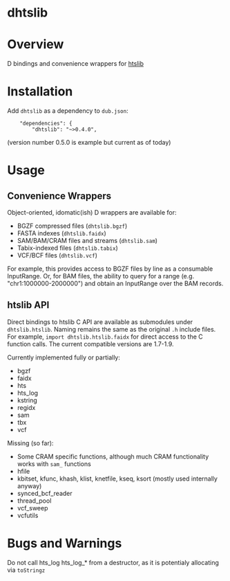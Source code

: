 dhtslib
=======


# Overview

D bindings and convenience wrappers for [htslib](https://github.com/samtools/htslib)

# Installation

Add `dhtslib` as a dependency to `dub.json`:

```
    "dependencies": {
        "dhtslib": "~>0.4.0",
```
(version number 0.5.0 is example but current as of today)

# Usage

## Convenience Wrappers

Object-oriented, idomatic(ish) D wrappers are available for:

* BGZF compressed files (`dhtslib.bgzf`)
* FASTA indexes (`dhtslib.faidx`)
* SAM/BAM/CRAM files and streams (`dhtslib.sam`)
* Tabix-indexed files (`dhtslib.tabix`)
* VCF/BCF files (`dhtslib.vcf`)

For example, this provides access to BGZF files by line as a consumable InputRange.
Or, for BAM files, the ability to query for a range (e.g. "chr1:1000000-2000000") and obtain an InputRange over the BAM records.

## htslib API

Direct bindings to htslib C API are available as submodules under `dhtslib.htslib`. 
Naming remains the same as the original `.h` include files.
For example, `import dhtslib.htslib.faidx` for direct access to the C function calls.
The current compatible versions are 1.7-1.9.

Currently implemented fully or partially:

* bgzf
* faidx
* hts
* hts_log
* kstring
* regidx
* sam
* tbx
* vcf

Missing (so far):

* Some CRAM specific functions, although much CRAM functionality works with `sam_` functions
* hfile
* kbitset, kfunc, khash, klist, knetfile, kseq, ksort (mostly used internally anyway)
* synced_bcf_reader
* thread_pool
* vcf_sweep
* vcfutils


# Bugs and Warnings

Do not call hts_log hts_log_* from a destructor, as it is potentialy allocating via `toStringz`